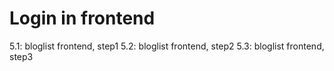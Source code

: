 # Login in frontend

5.1: bloglist frontend, step1
5.2: bloglist frontend, step2
5.3: bloglist frontend, step3

